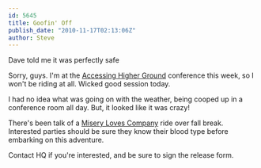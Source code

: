 ```yaml
---
id: 5645
title: Goofin' Off
publish_date: "2010-11-17T02:13:06Z"
author: Steve
---
```

  

Dave told me it was perfectly safe

Sorry, guys. I'm at the [Accessing Higher Ground](http://www.colorado.edu/Atconference/) conference this week, so I won't be riding at all. Wicked good session today.

I had no idea what was going on with the weather, being cooped up in a conference room all day. But, it looked like it was crazy!

There's been talk of a [Misery Loves Company](http://www.flagstafffrenzy.org/routes#mistyvale) ride over fall break. Interested parties should be sure they know their blood type before embarking on this adventure.

Contact HQ if you're interested, and be sure to sign the release form.
